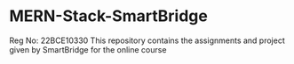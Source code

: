 # MERN-Stack-SmartBridge
Reg No: 22BCE10330 
This repository contains the assignments and project given by SmartBridge for the online course
